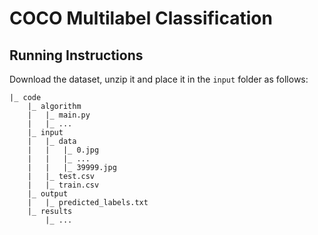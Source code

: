 # COCO Multilabel Classification

## Running Instructions

Download the dataset, unzip it and place it in the `input` folder as follows:

```Text
|_ code
    |_ algorithm
    |   |_ main.py
    |   |_ ...
    |_ input
    |   |_ data
    |   |   |_ 0.jpg
    |   |   |_ ...
    |   |   |_ 39999.jpg
    |   |_ test.csv
    |   |_ train.csv
    |_ output
    |   |_ predicted_labels.txt
    |_ results
        |_ ...
```
